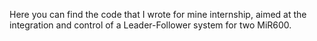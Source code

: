 Here you can find the code that I wrote for mine internship, aimed at the integration and control of a Leader-Follower system for two MiR600.
